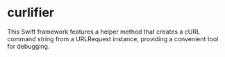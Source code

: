# curlifier

This Swift framework features a helper method that creates a cURL command string from a URLRequest instance, providing a convenient tool for debugging.
